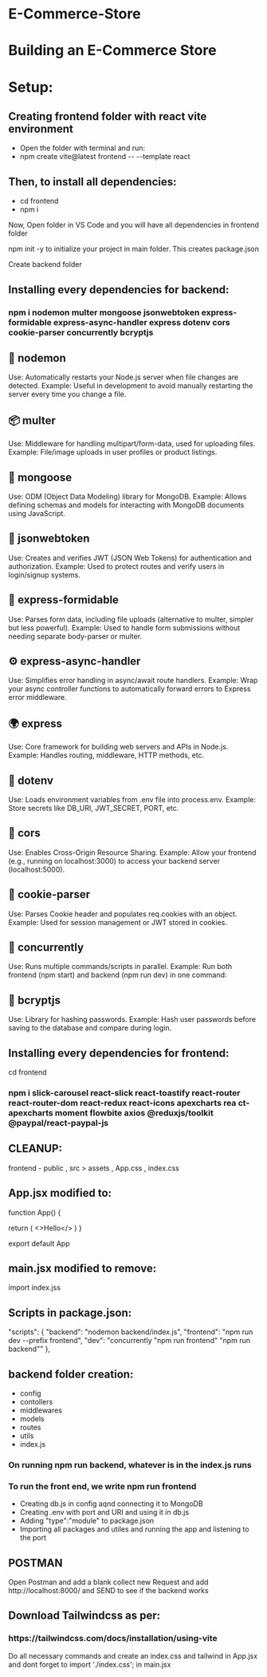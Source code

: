 # E-Commerce-Store
<h1>Building an E-Commerce Store</h1>

<h1>Setup:</h1>

<h2>Creating frontend folder with react vite environment</h2>
<ul>
  <li>Open the folder with terminal and run:</li>
  <li>npm create vite@latest frontend -- --template react</li>
</ul>

<h2>Then, to install all dependencies:</h2>
<ul>
  <li>cd frontend</li>
  <li>npm i </li>
</ul>

<p>Now, Open folder in VS Code and you will have all dependencies in frontend folder</p>
<p>npm init -y to initialize your project in main folder. This creates package.json</p>
<p>Create backend folder</p>

<h2>Installing every dependencies for backend:</h2>
<h3>npm i nodemon multer mongoose jsonwebtoken express-formidable express-async-handler express dotenv cors cookie-parser concurrently bcryptjs</h3>

<h2>🔁 nodemon</h2>
Use: Automatically restarts your Node.js server when file changes are detected.
Example: Useful in development to avoid manually restarting the server every time you change a file.

<h2>📦 multer</h2>
Use: Middleware for handling multipart/form-data, used for uploading files.
Example: File/image uploads in user profiles or product listings.

<h2>🍃 mongoose</h2>
Use: ODM (Object Data Modeling) library for MongoDB.
Example: Allows defining schemas and models for interacting with MongoDB documents using JavaScript.

<h2>🔐 jsonwebtoken</h2>
Use: Creates and verifies JWT (JSON Web Tokens) for authentication and authorization.
Example: Used to protect routes and verify users in login/signup systems.

<h2>📝 express-formidable</h2>
Use: Parses form data, including file uploads (alternative to multer, simpler but less powerful).
Example: Used to handle form submissions without needing separate body-parser or multer.

<h2>⚙️ express-async-handler</h2>
Use: Simplifies error handling in async/await route handlers.
Example: Wrap your async controller functions to automatically forward errors to Express error middleware.

<h2>🌍 express</h2>
Use: Core framework for building web servers and APIs in Node.js.
Example: Handles routing, middleware, HTTP methods, etc.

<h2>🔐 dotenv</h2>
Use: Loads environment variables from .env file into process.env.
Example: Store secrets like DB_URI, JWT_SECRET, PORT, etc.

<h2>🔄 cors</h2>
Use: Enables Cross-Origin Resource Sharing.
Example: Allow your frontend (e.g., running on localhost:3000) to access your backend server (localhost:5000).

<h2>🍪 cookie-parser</h2>
Use: Parses Cookie header and populates req.cookies with an object.
Example: Used for session management or JWT stored in cookies.

<h2>🚀 concurrently</h2>
Use: Runs multiple commands/scripts in parallel.
Example: Run both frontend (npm start) and backend (npm run dev) in one command:

<h2>🔐 bcryptjs</h2>
Use: Library for hashing passwords.
Example: Hash user passwords before saving to the database and compare during login.

<h2>Installing every dependencies for frontend:</h2>
<p>cd frontend </p>
<h3>npm i slick-carousel react-slick react-toastify react-router react-router-dom react-redux react-icons apexcharts rea
ct-apexcharts moment flowbite axios @reduxjs/toolkit @paypal/react-paypal-js</h3>

<h2>CLEANUP:</h2>
frontend - public , src > assets , App.css , index.css 

<h2>App.jsx modified to:</h2>

<p>function App() {

  return (
    <>Hello</>
  )
}</p>

export default App

<h2>main.jsx modified to remove:</h2>

import index.jss

<h2>Scripts in package.json:</h2>

"scripts": {
  "backend": "nodemon backend/index.js",
  "frontend": "npm run dev --prefix frontend",
  "dev": "concurrently \"npm run frontend\" \"npm run backend\""
},

<h2>backend folder creation:</h2>
<ul>
  <li>config</li>
  <li>contollers</li>
  <li>middlewares</li>
  <li>models</li>
  <li>routes</li>
  <li>utils</li>
  <li>index.js</li>
</ul>

<h3>On running npm run backend, whatever is in the index.js runs</h3>
<h3>To run the front end, we write npm run frontend</h3>

<uL>
  <li>Creating db.js in config aqnd connecting it to MongoDB</li>
  <li>Creating .env with port and URI and using it in db.js</li>
  <li>Adding "type":"module" to package.json</li>
  <li>Importing all packages and utiles and running the app and listening to the port</li>
</ul>

<h2>POSTMAN</h2>
<p>Open Postman and add a blank collect new Request and add http://localhost:8000/ and SEND to see if the backend works</p>

<h2>Download Tailwindcss as per:</h2>
<h3>https://tailwindcss.com/docs/installation/using-vite</h3>

Do all necessary commands and create an index.css and tailwind in App.jsx and dont forget to import './index.css'; in main.jsx
